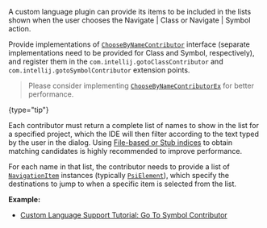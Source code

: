 [//]: # (title: Go to Class and Go to Symbol)

<!-- Copyright 2000-2022 JetBrains s.r.o. and other contributors. Use of this source code is governed by the Apache 2.0 license that can be found in the LICENSE file. -->

A custom language plugin can provide its items to be included in the lists shown when the user chooses the <menupath>Navigate | Class</menupath> or <menupath>Navigate | Symbol</menupath> action.

Provide implementations of [`ChooseByNameContributor`](upsource:///platform/lang-api/src/com/intellij/navigation/ChooseByNameContributor.java) interface (separate implementations need to be provided for <control>Class</control> and <control>Symbol</control>, respectively), and register them in the `com.intellij.gotoClassContributor` and `com.intellij.gotoSymbolContributor` extension points.

> Please consider implementing [`ChooseByNameContributorEx`](upsource:///platform/lang-impl/src/com/intellij/navigation/ChooseByNameContributorEx.java) for better performance.
>
{type="tip"}

Each contributor must return a complete list of names to show in the list for a specified project, which the IDE will then filter according to the text typed by the user in the dialog.
Using [File-based or Stub indices](indexing_and_psi_stubs.md) to obtain matching candidates is highly recommended to improve performance.

For each name in that list, the contributor needs to provide a list of [`NavigationItem`](upsource:///platform/core-api/src/com/intellij/navigation/NavigationItem.java) instances (typically [`PsiElement`](upsource:///platform/core-api/src/com/intellij/psi/PsiElement.java)), which specify the destinations to jump to when a specific item is selected from the list.

**Example:**
- [Custom Language Support Tutorial: Go To Symbol Contributor](go_to_symbol_contributor.md)

